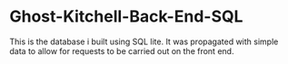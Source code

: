 # Ghost-Kitchell-Back-End-SQL
This is the database i built using SQL lite. It was propagated with simple data to allow for requests to be carried out on the front end.
